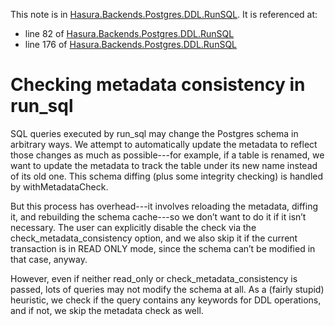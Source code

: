 This note is in [Hasura.Backends.Postgres.DDL.RunSQL](https://github.com/hasura/graphql-engine/blob/master/server/src-lib/Hasura/Backends/Postgres/DDL/RunSQL.hs#L103).
It is referenced at:
  - line 82 of [Hasura.Backends.Postgres.DDL.RunSQL](https://github.com/hasura/graphql-engine/blob/master/server/src-lib/Hasura/Backends/Postgres/DDL/RunSQL.hs#L82)
  - line 176 of [Hasura.Backends.Postgres.DDL.RunSQL](https://github.com/hasura/graphql-engine/blob/master/server/src-lib/Hasura/Backends/Postgres/DDL/RunSQL.hs#L176)

# Checking metadata consistency in run_sql

SQL queries executed by run_sql may change the Postgres schema in arbitrary
ways. We attempt to automatically update the metadata to reflect those changes
as much as possible---for example, if a table is renamed, we want to update the
metadata to track the table under its new name instead of its old one. This
schema diffing (plus some integrity checking) is handled by withMetadataCheck.

But this process has overhead---it involves reloading the metadata, diffing it,
and rebuilding the schema cache---so we don’t want to do it if it isn’t
necessary. The user can explicitly disable the check via the
check_metadata_consistency option, and we also skip it if the current
transaction is in READ ONLY mode, since the schema can’t be modified in that
case, anyway.

However, even if neither read_only or check_metadata_consistency is passed, lots
of queries may not modify the schema at all. As a (fairly stupid) heuristic, we
check if the query contains any keywords for DDL operations, and if not, we skip
the metadata check as well.
